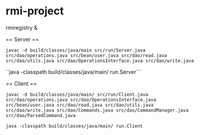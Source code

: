 # rmi-project

rmiregistry &

== Server ==

```javac -d build/classes/java/main src/run/Server.java src/dao/operations.java src/bean/user.java src/dao/read.java src/dao/utils.java src/dao/OperationsInterface.java src/dao/write.java```

``java -classpath build/classes/java/main/ run.Server```


== Client ==

```javac -d build/classes/java/main/ src/run/Client.java src/dao/operations.java src/dao/OperationsInterface.java src/bean/user.java src/dao/read.java src/dao/utils.java src/dao/write.java src/dao/Commands.java src/dao/CommandManager.java src/dao/ParsedCommand.java ```

```java -classpath build/classes/java/main/ run.Client```

